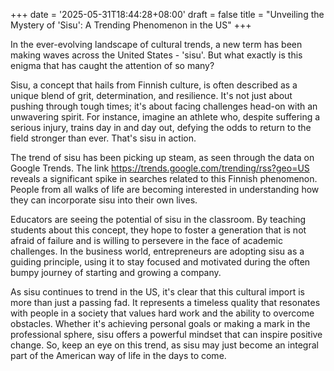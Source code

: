 +++
date = '2025-05-31T18:44:28+08:00'
draft = false
title = "Unveiling the Mystery of 'Sisu': A Trending Phenomenon in the US"
+++

In the ever-evolving landscape of cultural trends, a new term has been making waves across the United States - 'sisu'. But what exactly is this enigma that has caught the attention of so many? 

Sisu, a concept that hails from Finnish culture, is often described as a unique blend of grit, determination, and resilience. It's not just about pushing through tough times; it's about facing challenges head-on with an unwavering spirit. For instance, imagine an athlete who, despite suffering a serious injury, trains day in and day out, defying the odds to return to the field stronger than ever. That's sisu in action.

The trend of sisu has been picking up steam, as seen through the data on Google Trends. The link https://trends.google.com/trending/rss?geo=US reveals a significant spike in searches related to this Finnish phenomenon. People from all walks of life are becoming interested in understanding how they can incorporate sisu into their own lives.

Educators are seeing the potential of sisu in the classroom. By teaching students about this concept, they hope to foster a generation that is not afraid of failure and is willing to persevere in the face of academic challenges. In the business world, entrepreneurs are adopting sisu as a guiding principle, using it to stay focused and motivated during the often bumpy journey of starting and growing a company.

As sisu continues to trend in the US, it's clear that this cultural import is more than just a passing fad. It represents a timeless quality that resonates with people in a society that values hard work and the ability to overcome obstacles. Whether it's achieving personal goals or making a mark in the professional sphere, sisu offers a powerful mindset that can inspire positive change. So, keep an eye on this trend, as sisu may just become an integral part of the American way of life in the days to come.